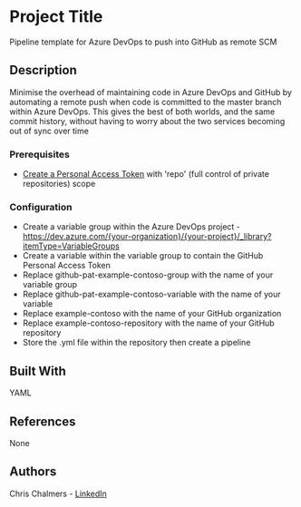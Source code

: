 # Project Title

Pipeline template for Azure DevOps to push into GitHub as remote SCM

## Description

Minimise the overhead of maintaining code in Azure DevOps and GitHub by automating a remote push when code is committed to the master branch within Azure DevOps. This gives the best of both worlds, and the same commit history, without having to worry about the two services becoming out of sync over time

### Prerequisites

* [Create a Personal Access Token](https://github.com/settings/tokens) with 'repo' (full control of private repositories) scope

### Configuration

* Create a variable group within the Azure DevOps project - https://dev.azure.com/{your-organization}/{your-project}/_library?itemType=VariableGroups
* Create a variable within the variable group to contain the GitHub Personal Access Token
* Replace github-pat-example-contoso-group with the name of your variable group
* Replace github-pat-example-contoso-variable with the name of your variable
* Replace example-contoso with the name of your GitHub organization
* Replace example-contoso-repository with the name of your GitHub repository
* Store the .yml file within the repository then create a pipeline

## Built With

YAML

## References

None

## Authors

Chris Chalmers - [LinkedIn](https://uk.linkedin.com/in/chris-chalmers)